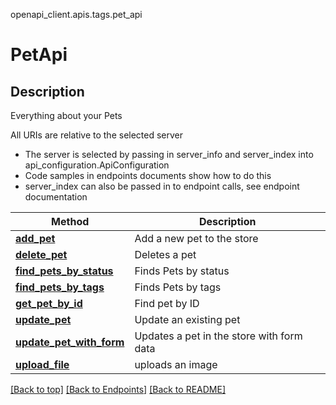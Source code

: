 <a name="top"></a>
openapi_client.apis.tags.pet_api
# PetApi

## Description
Everything about your Pets

All URIs are relative to the selected server
- The server is selected by passing in server_info and server_index into api_configuration.ApiConfiguration
- Code samples in endpoints documents show how to do this
- server_index can also be passed in to endpoint calls, see endpoint documentation

Method | Description
------ | -------------
[**add_pet**](../../paths/pet/post.md) | Add a new pet to the store
[**delete_pet**](../../paths/pet_pet_id/delete.md) | Deletes a pet
[**find_pets_by_status**](../../paths/pet_find_by_status/get.md) | Finds Pets by status
[**find_pets_by_tags**](../../paths/pet_find_by_tags/get.md) | Finds Pets by tags
[**get_pet_by_id**](../../paths/pet_pet_id/get.md) | Find pet by ID
[**update_pet**](../../paths/pet/put.md) | Update an existing pet
[**update_pet_with_form**](../../paths/pet_pet_id/post.md) | Updates a pet in the store with form data
[**upload_file**](../../paths/pet_pet_id_upload_image/post.md) | uploads an image

[[Back to top]](#top) [[Back to Endpoints]](../../../README.md#Endpoints) [[Back to README]](../../../README.md)
